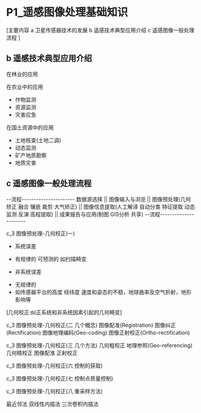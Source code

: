 # P1_遥感图像处理基础知识

[主要内容
a 卫星传感器技术的发展
b 遥感技术典型应用介绍
c 遥感图像一般处理流程
]


## b 遥感技术典型应用介绍

在林业的应用

在农业中的应用
- 作物监测
- 资源监测
- 灾害应急

在国土资源中的应用
- 土地核查(土地二调)
- 动态监测
- 矿产地质勘察
- 地质灾害


## c 遥感图像一般处理流程

--流程----------------------
数据源选择
||
图像输入与浏览
||
图像预处理(几何矫正 融合 镶嵌 裁剪 大气矫正)
||
图像信息提取(人工解译 自动分类 特征提取 动态监测 反演 高程提取)
||
成果报告与应用(制图 GIS分析 共享)
--流程----------------------

c_3 图像预处理-几何校正(一)

- 系统误差
 + 有规律的 可预测的 如扫描畸变
- 非系统误差
 + 无规律的
 + 如传感器平台的高度 经纬度 速度和姿态的不稳，地球曲率及空气折射，地形影响等 

[几何校正:纠正系统和非系统因素引起的几何畸变]

c_3 图像预处理-几何校正(二 几个概念)
图像配准(Registration)
图像纠正(Rectification)
图像地理编码(Geo-coding)
图像正射校正(Ortho-rectification)

c_3 图像预处理-几何校正(三 几个方法)
几何粗校正
地理参照(Geo-referencing)
几何精校正
图像配准
正射校正

c_3 图像预处理-几何校正(六 控制的获取)

c_3 图像预处理-几何校正(七 控制点质量控制)

c_3 图像预处理-几何校正(八 重采样方法)

最近邻法
双线性内插法
三次卷积内插法

